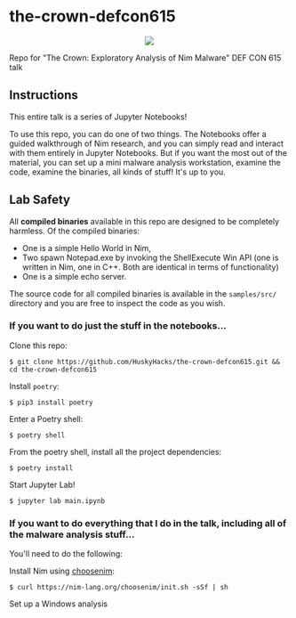 # the-crown-defcon615

<p align="center">
<img src="https://user-images.githubusercontent.com/57866415/149668922-0e0be26e-a174-4a2c-99e8-607d0cbe9883.png">
</p>


Repo for "The Crown: Exploratory Analysis of Nim Malware" DEF CON 615 talk

## Instructions
This entire talk is a series of Jupyter Notebooks!

To use this repo, you can do one of two things. The Notebooks offer a guided walkthrough of Nim research, and you can simply read and interact with them entirely in Jupyter Notebooks. But if you want the most out of the material, you can set up a mini malware analysis workstation, examine the code, examine the binaries, all kinds of stuff! It's up to you. 

## Lab Safety
All **compiled binaries** available in this repo are designed to be completely harmless. Of the compiled binaries:
- One is a simple Hello World in Nim,
- Two spawn Notepad.exe by invoking the ShellExecute Win API (one is written in Nim, one in C++. Both are identical in terms of functionality)
- One is a simple echo server.

The source code for all compiled binaries is available in the `samples/src/` directory and you are free to inspect the code as you wish.

### If you want to do just the stuff in the notebooks...
Clone this repo:
```
$ git clone https://github.com/HuskyHacks/the-crown-defcon615.git && cd the-crown-defcon615
```

Install `poetry`:
```
$ pip3 install poetry
```

Enter a Poetry shell:
```
$ poetry shell
```
From the poetry shell, install all the project dependencies:
```
$ poetry install
```
Start Jupyter Lab!
```
$ jupyter lab main.ipynb
```

### If you want to do everything that I do in the talk, including all of the malware analysis stuff...
You'll need to do the following:

Install Nim using [choosenim](https://github.com/dom96/choosenim):
```
$ curl https://nim-lang.org/choosenim/init.sh -sSf | sh
```
Set up a Windows analysis